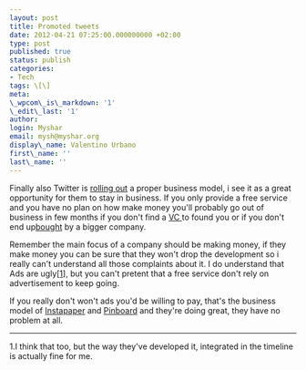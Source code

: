 ```yaml
---
layout: post
title: Promoted tweets
date: 2012-04-21 07:25:00.000000000 +02:00
type: post
published: true
status: publish
categories:
- Tech
tags: \[\]
meta:
\_wpcom\_is\_markdown: '1'
\_edit\_last: '1'
author:
login: Myshar
email: mysh@myshar.org
display\_name: Valentino Urbano
first\_name: ''
last\_name: ''
---
```


Finally also Twitter is [rolling out][0] a proper business model, i see it as a great opportunity for them to stay in business. If you only provide a free service and you have no plan on how make money you'll probably go out of business in few months if you don't find a [VC ][1]to found you or if you don't end up[bought][2] by a bigger company.

Remember the main focus of a company should be making money, if they make money you can be sure that they won't drop the development so i really can't understand all those complaints about it. I do understand that Ads are ugly\[[1][3]\], but you can't pretent that a free service don't rely on advertisement to keep going.

If you really don't won't ads you'd be willing to pay, that's the business model of [Instapaper][4] and [Pinboard][5] and they're doing great, they have no problem at all.

---

1.I think that too, but the way they've developed it, integrated in the timeline is actually fine for me.


[0]: http://www.theverge.com/2012/3/20/2887724/twitter-promoted-tweets-ios-android-timeline
[1]: http://en.wikipedia.org/wiki/Venture_capital
[2]: http://blog.instagram.com/post/20785013897/instagram-facebook
[3]: #1
[4]: http://www.instapaper.com/
[5]: https://pinboard.in/
